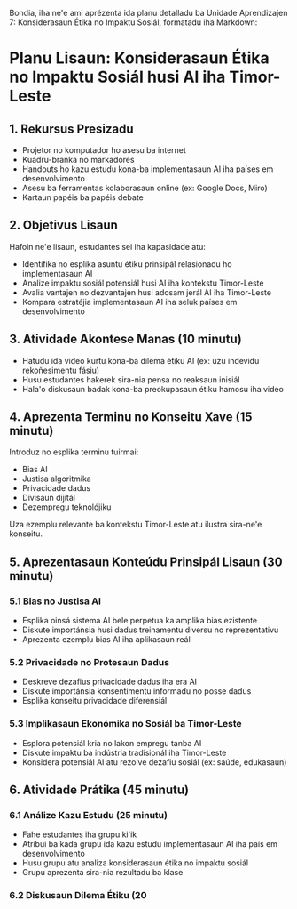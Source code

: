 Bondia, iha ne'e ami aprézenta ida planu detalladu ba Unidade Aprendizajen 7: Konsiderasaun Étika no Impaktu Sosiál, formatadu iha Markdown:

# Planu Lisaun: Konsiderasaun Étika no Impaktu Sosiál husi AI iha Timor-Leste

## 1. Rekursus Presizadu 

- Projetor no komputador ho asesu ba internet
- Kuadru-branka no markadores
- Handouts ho kazu estudu kona-ba implementasaun AI iha países em desenvolvimento
- Asesu ba ferramentas kolaborasaun online (ex: Google Docs, Miro)
- Kartaun papéis ba papéis debate

## 2. Objetivus Lisaun

Hafoin ne'e lisaun, estudantes sei iha kapasidade atu:
- Identifika no esplika asuntu étiku prinsipál relasionadu ho implementasaun AI  
- Analize impaktu sosiál potensiál husi AI iha kontekstu Timor-Leste
- Avalia vantajen no dezvantajen husi adosam jerál AI iha Timor-Leste
- Kompara estratéjia implementasaun AI iha seluk países em desenvolvimento

## 3. Atividade Akontese Manas (10 minutu)

- Hatudu ida video kurtu kona-ba dilema étiku AI (ex: uzu indevidu rekoñesimentu fásiu)
- Husu estudantes hakerek sira-nia pensa no reaksaun inisiál
- Hala'o diskusaun badak kona-ba preokupasaun étiku hamosu iha video

## 4. Aprezenta Terminu no Konseitu Xave (15 minutu)

Introduz no esplika terminu tuirmai:
- Bias AI
- Justisa algoritmika 
- Privacidade dadus
- Divisaun dijitál
- Dezempregu teknolójiku

Uza ezemplu relevante ba kontekstu Timor-Leste atu ilustra sira-ne'e konseitu.

## 5. Aprezentasaun Konteúdu Prinsipál Lisaun (30 minutu)

### 5.1 Bias no Justisa AI
- Esplika oinsá sistema AI bele perpetua ka amplika bias ezistente  
- Diskute importánsia husi dadus treinamentu diversu no reprezentativu
- Aprezenta ezemplu bias AI iha aplikasaun reál

### 5.2 Privacidade no Protesaun Dadus
- Deskreve dezafius privacidade dadus iha era AI
- Diskute importánsia konsentimentu informadu no posse dadus   
- Esplika konseitu privacidade diferensiál

### 5.3 Implikasaun Ekonómika no Sosiál ba Timor-Leste
- Esplora potensiál kria no lakon empregu tanba AI
- Diskute impaktu ba indústria tradisionál iha Timor-Leste  
- Konsidera potensiál AI atu rezolve dezafiu sosiál (ex: saúde, edukasaun)

## 6. Atividade Prátika (45 minutu)

### 6.1 Análize Kazu Estudu (25 minutu)
- Fahe estudantes iha grupu ki'ik
- Atribui ba kada grupu ida kazu estudu implementasaun AI iha país em desenvolvimento  
- Husu grupu atu analiza konsiderasaun étika no impaktu sosiál
- Grupu aprezenta sira-nia rezultadu ba klase

### 6.2 Diskusaun Dilema Étiku (20